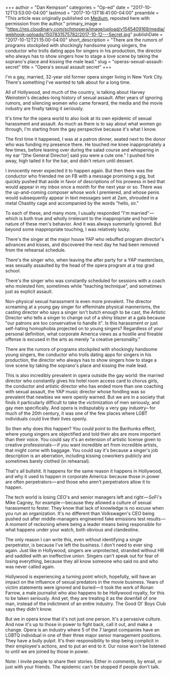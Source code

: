 +++
author = "Dan Kempson"
categories = "Op-ed"
date = "2017-10-12T13:53:00-04:00"
lastmod = "2017-10-13T18:41:00-04:00"
preamble = "This article was originally published on [Medium](https://medium.com/@dkempson/operas-sexual-assault-secret-164c5ef0edc2), reposted here with permission from the author."
primary_image = "https://res.cloudinary.com/schmopera/image/upload/v1545409169/media/webhook-uploads/1507831575782/2017-10-12---Secret.jpg"
publishDate = "2017-10-12T21:15:00-04:00"
short_description = "There are the rumors of programs stockpiled with shockingly handsome young singers, the conductor who trolls dating apps for singers in his production, the director who always has to show singers how to stage a love scene by taking the soprano&#039;s place and kissing the male lead."
slug = "operas-sexual-assault-secret"
title = "Opera&#039;s sexual assault secret"
+++

I'm a gay, married, 32-year old former opera singer living in New York City. There's something I've wanted to talk about for a long time.

All of Hollywood, and much of the country, is talking about Harvey Weinstein's decades-long history of sexual assault. After years of ignoring rumors, and silencing women who came forward, the media and the movie industry are finally taking it seriously.
 
It's time for the opera world to also look at its own epidemic of sexual harassment and assault. As much as there is to say about what women go through, I'm starting from the gay perspective because it's what I know.

The first time it happened, I was at a patron dinner, seated next to the donor who was funding my presence there. He touched me knee inappropriately a few times, before leaning over during the salad course and whispering in my ear "[the General Director] said you were a cute one." I pushed him away, high tailed it for the bar, and didn't return until dessert. 
 
I innocently never expected it to happen again. But then there was the conductor who friended me on FB with a message promising a gig, but quickly pushed that aside in favor of descriptions of his prowess in bed that would appear in my inbox once a month for the next year or so. There was the up-and-coming composer whose work I premiered, and whose penis would subsequently appear in text messages sent at 2am, shrouded in a metal Chastity cage and accompanied by the words "hello, sir."
 
To each of these, and many more, I usually responded "I'm married" — which is both true and wholly irrelevant to the inappropriate and horrible nature of these men's behavior. And it was always summarily ignored. But beyond some inappropriate touching, I was relatively lucky.
 
There's the singer at the major house YAP who rebuffed program director's advances and kisses, and discovered the next day he had been removed from the rehearsal schedule.
 
There's the singer who, when leaving the after party for a YAP masterclass, was sexually assaulted by the head of the opera program at a top grad school. 
 
There's the singer who was constantly scheduled for sessions with a coach who molested him, sometimes while "teaching technique", and sometimes just as explicit assault.
 
Non-physical sexual harassment is even more prevalent. The director screaming at a young gay singer for effeminate physical mannerisms, the casting director who says a singer isn't butch enough to be cast, the Artistic Director who tells a singer to change out of a shiny blazer at a gala because "our patrons are too conservative to handle it". Is this harassment or just self-hating homophobia projected on to young singers? Regardless of your personal definition, what corporate America views as a hostile and fireable offense is excused in the arts as merely "a creative personality."
 
There are the rumors of programs stockpiled with shockingly handsome young singers, the conductor who trolls dating apps for singers in his production, the director who always has to show singers how to stage a love scene by taking the soprano's place and kissing the male lead. 
 
This is also incredibly prevalent in opera outside the gay world: the married director who constantly gives his hotel room access card to chorus girls, the conductor and artistic director who has ended more than one coaching with sexual assault, the YAP music director whose fondling was so prevalent that newbies we were openly warned. But we are in a society that finds it particularly difficult to take the victimization of men seriously, and gay men specifically. And opera is indisputably a very gay industry– for much of the 20th century, it was one of the few places where LGBT individuals could live their lives openly.
 
So then why does this happen? You could point to the Barihunks effect, where young singers are objectified and told their abs are more important than their voice. You could say it's an extension of artistic license given to creative professionals — if you want incredible art from incredible artists, that might come with baggage. You could say it's because a singer's job description is an aberration, including kissing coworkers publicly and sometimes barely clothed (in rehearsal).
 
That's all bullshit. It happens for the same reason it happens in Hollywood, and why it used to happen in corporate America: because those in power are often perpetrators — and those who aren't perpetrators allow it to happen. 
 
The tech world is losing CEO's and senior managers left and right — SoFi's Mike Cagney, for example — because they allowed a culture of sexual harassment to fester. They know that lack of knowledge is no excuse when you run an organization. It's no different than Volkswagen's CEO being pushed out after middle-managers engineered fake emissions test results — A moment of reckoning where being a leader means being responsible for what happens under your watch, both obvious and clandestine.
 
The only reason I can write this, even without identifying a single perpetrator, is because I've left the business. I don't need to ever sing again. Just like in Hollywood, singers are unprotected, stranded without HR and saddled with an ineffective union. Singers can't speak out for fear of losing everything, because they all know someone who said no and who was never called again.
 
Hollywood is experiencing a turning point which, hopefully, will have an impact on the influence of sexual predators in the movie business. Years of victim statements were ignored and buried — it took the work of Ronan Farrow, a male journalist who also happens to be Hollywood royalty, for this to be taken seriously. And yet, they are treating it as the downfall of one man, instead of the indictment of an entire industry. The Good Ol' Boys Club says they didn't know.
 
But we in opera know that it's not just one person. It's a pervasive culture. And now it's up to those in power to fight back, call it out, and make a change. Opera is an industry where 5 of the 7 largest companies have an LGBTQ individual in one of their three major senior management positions. They have a bully pulpit. It's their responsibility to stop being complicit in their employee's actions, and to put an end to it. Our noise won't be listened to until we are joined by those in power.

Note: I invite people to share their stories. Either in comments, by email, or just with your friends. The epidemic can't be stopped if people don't talk.
